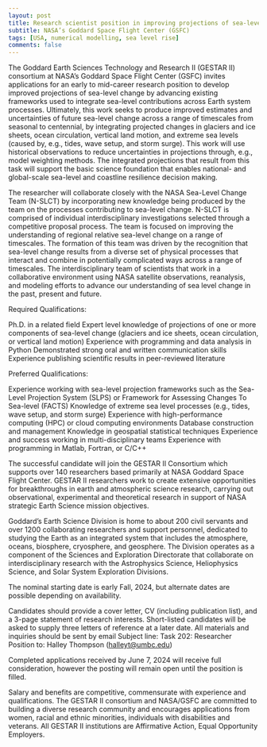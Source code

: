 ```yaml
---
layout: post
title: Research scientist position in improving projections of sea-level change (Greenbelt, Maryland)
subtitle: NASA’s Goddard Space Flight Center (GSFC)
tags: [USA, numerical modelling, sea level rise]
comments: false
---
```

The Goddard Earth Sciences Technology and Research II (GESTAR II)
consortium at NASA’s Goddard Space Flight Center (GSFC) invites
applications for an early to mid-career research position to develop
improved projections of sea-level change by advancing existing frameworks
used to integrate sea-level contributions across Earth system processes.
Ultimately, this work seeks to produce improved estimates and uncertainties
of future sea-level change across a range of timescales from seasonal to
centennial, by integrating projected changes in glaciers and ice sheets,
ocean circulation, vertical land motion, and extreme sea levels (caused by,
e.g., tides, wave setup, and storm surge). This work will use historical
observations to reduce uncertainties in projections through, e.g., model
weighting methods. The integrated projections that result from this task
will support the basic science foundation that enables national- and
global-scale sea-level and coastline resilience decision making.

The researcher will collaborate closely with the NASA Sea-Level Change Team
(N-SLCT) by incorporating new knowledge being produced by the team on the
processes contributing to sea-level change. N-SLCT is comprised of
individual interdisciplinary investigations selected through a competitive
proposal process. The team is focused on improving the understanding of
regional relative sea-level change on a range of timescales. The formation
of this team was driven by the recognition that sea-level change results
from a diverse set of physical processes that interact and combine in
potentially complicated ways across a range of timescales. The
interdisciplinary team of scientists that work in a collaborative
environment using NASA satellite observations, reanalysis, and modeling
efforts to advance our understanding of sea level change in the past,
present and future.

Required Qualifications:

Ph.D. in a related field
Expert level knowledge of projections of one or more components of
sea-level change (glaciers and ice sheets, ocean circulation, or vertical
land motion)
Experience with programming and data analysis in Python
Demonstrated strong oral and written communication skills
Experience publishing scientific results in peer-reviewed literature

Preferred Qualifications:

Experience working with sea-level projection frameworks such as the
Sea-Level Projection System (SLPS) or Framework for Assessing Changes To
Sea-level (FACTS)
Knowledge of extreme sea level processes (e.g., tides, wave setup, and
storm surge)
Experience with high-performance computing (HPC) or cloud computing
environments
Database construction and management
Knowledge in geospatial statistical techniques
Experience and success working in multi-disciplinary teams
Experience with programming in Matlab, Fortran, or C/C++

The successful candidate will join the GESTAR II Consortium which supports
over 140 researchers based primarily at NASA Goddard Space Flight Center.
GESTAR II researchers work to create extensive opportunities for
breakthroughs in earth and atmospheric science research, carrying out
observational, experimental and theoretical research in support of NASA
strategic Earth Science mission objectives.

Goddard’s Earth Science Division is home to about 200 civil servants and
over 1200 collaborating researchers and support personnel, dedicated to
studying the Earth as an integrated system that includes the atmosphere,
oceans, biosphere, cryosphere, and geosphere. The Division operates as a
component of the Sciences and Exploration Directorate that collaborate on
interdisciplinary research with the Astrophysics Science, Heliophysics
Science, and Solar System Exploration Divisions.

The nominal starting date is early Fall, 2024, but alternate dates are
possible depending on availability.

Candidates should provide a cover letter, CV (including publication list),
and a 3-page statement of research interests. Short-listed candidates will
be asked to supply three letters of reference at a later date. All
materials and inquiries should be sent by email Subject line: Task 202:
Researcher Position to: Halley Thompson (halleyt@umbc.edu)

Completed applications received by June 7, 2024 will receive full
consideration, however the posting will remain open until the position is
filled.

Salary and benefits are competitive, commensurate with experience and
qualifications. The GESTAR II consortium and NASA/GSFC are committed to
building a diverse research community and encourages applications from
women, racial and ethnic minorities, individuals with disabilities and
veterans. All GESTAR II institutions are Affirmative Action, Equal
Opportunity Employers.
